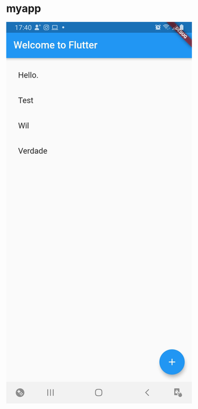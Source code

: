 # myapp

![alt text](https://github.com/wiltonnunnes/myapp/blob/main/screenshots/Screenshot_1.jpg?raw=true&s=200)
